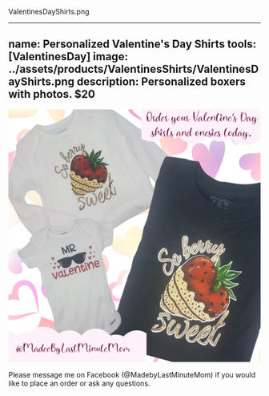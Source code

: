 ValentinesDayShirts.png

---
name: Personalized Valentine's Day Shirts
tools: [ValentinesDay]
image: ../assets/products/ValentinesShirts/ValentinesDayShirts.png
description: Personalized boxers with photos. $20
---
![Product Shot](../assets/products/ValentinesShirts/ValentinesDayShirts.png "Valentine's Day Shirts")

Please message me on Facebook (@MadebyLastMinuteMom) if you would like to place an order or ask any questions.
